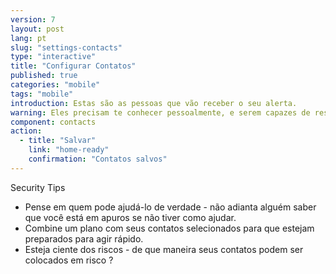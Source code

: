 ```yaml
---
version: 7
layout: post
lang: pt
slug: "settings-contacts"
type: "interactive"
title: "Configurar Contatos"
published: true
categories: "mobile"
tags: "mobile"
introduction: Estas são as pessoas que vão receber o seu alerta.
warning: Eles precisam te conhecer pessoalmente, e serem capazes de responder rapidamente.
component: contacts
action:
  - title: "Salvar"
    link: "home-ready"
    confirmation: "Contatos salvos"
---
```


Security Tips

 - Pense em quem pode ajudá-lo de verdade - não adianta alguém saber que você está em apuros se não tiver como ajudar.
 - Combine um plano com seus contatos selecionados para que estejam preparados para agir rápido.
 - Esteja ciente dos riscos - de que maneira seus contatos podem ser colocados em risco ?
 
